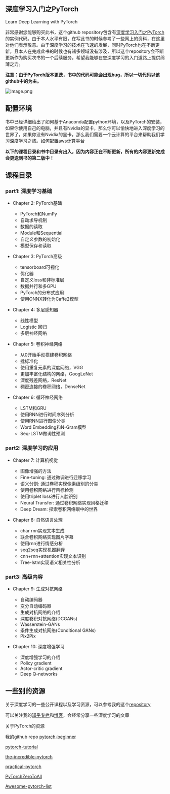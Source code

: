 ## 深度学习入门之PyTorch 

Learn Deep Learning with PyTorch

非常感谢您能够购买此书，这个github repository包含有[深度学习入门之PyTorch](https://item.jd.com/17915495606.html)的实例代码。由于本人水平有限，在写此书的时候参考了一些网上的资料，在这里对他们表示敬意。由于深度学习的技术在飞速的发展，同时PyTorch也在不断更新，且本人在完成此书的时候也有诸多领域没有涉及，所以这个repository会不断更新作为购买次书的一个后续服务，希望我能够在您深度学习的入门道路上提供绵薄之力。

**注意：由于PyTorch版本更迭，书中的代码可能会出现bug，所以一切代码以该github中的为主。**

![image.png](http://upload-images.jianshu.io/upload_images/3623720-7cc3a383f486d157.png?imageMogr2/auto-orient/strip%7CimageView2/2/w/1240)

## 配置环境

书中已经详细给出了如何基于Anaconda配置python环境，以及PyTorch的安装，如果你使用自己的电脑，并且有Nvidia的显卡，那么你可以愉快地进入深度学习的世界了，如果你没有Nvidia的显卡，那么我们需要一个云计算的平台来帮助我们学习深度学习之旅。[如何配置aws计算平台](https://github.com/SherlockLiao/code-of-learn-deep-learning-with-pytorch/blob/master/aws.md)


**以下的课程目录和书中目录有出入，因为内容正在不断更新，所有的内容更新完成会更迭到书的第二版中！**
## 课程目录
### part1: 深度学习基础
- Chapter 2: PyTorch基础
    - PyTorch和NumPy
    - 自动求导机制
    - 数据的读取
    - Module和Sequential
    - 自定义参数的初始化
    - 模型保存和读取

- Chapter 3: PyTorch高级
    - tensorboard可视化
    - 优化器
    - 自定义loss和非标准层
    - 数据并行和多GPU
    - PyTorch的分布式应用
    - 使用ONNX转化为Caffe2模型

- Chapter 4: 多层感知器
    - 线性模型
    - Logistic 回归
    - 多层神经网络

- Chapter 5: 卷积神经网络
    - 从0开始手动搭建卷积网络
    - 批标准化
    - 使用重复元素的深度网络，VGG
    - 更加丰富化结构的网络，GoogLeNet
    - 深度残差网络，ResNet
    - 稠密连接的卷积网络，DenseNet

- Chapter 6: 循环神经网络
    - LSTM和GRU
    - 使用RNN进行时间序列分析
    - 使用RNN进行图像分类
    - Word Embedding和N-Gram模型
    - Seq-LSTM做词性预测

### part2: 深度学习的应用
- Chapter 7: 计算机视觉
    - 图像增强的方法
    - Fine-tuning: 通过微调进行迁移学习
    - 语义分割: 通过卷积实现像素级别的分类
    - 使用卷积网络进行目标检测
    - 使用triplet loss进行人脸识别
    - Neural Transfer: 通过卷积网络实现风格迁移
    - Deep Dream: 探索卷积网络眼中的世界

- Chapter 8: 自然语言处理
    - char rnn实现文本生成
    - 联合卷积网络实现图片字幕
    - 使用rnn进行情感分析
    - seq2seq实现机器翻译
    - cnn+rnn+attention实现文本识别
    - Tree-lstm实现语义相关性分析

### part3: 高级内容
- Chapter 9: 生成对抗网络
    - 自动编码器
    - 变分自动编码器
    - 生成对抗网络的介绍
    - 深度卷积对抗网络(DCGANs)
    - Wasserstein-GANs
    - 条件生成对抗网络(Conditional
     GANs)
    - Pix2Pix

- Chapter 10: 深度增强学习
    - 深度增强学习的介绍
    - Policy gradient
    - Actor-critic gradient
    - Deep Q-networks

## 一些别的资源

关于深度学习的一些公开课程以及学习资源，可以参考我的这个[repository](https://github.com/SherlockLiao/Roadmap-of-DL-and-ML)

可以关注我的[知乎专栏](https://zhuanlan.zhihu.com/c_94953554)和[博客](https://sherlockliao.github.io/)，会经常分享一些深度学习的文章

关于PyTorch的资源

我的github repo [pytorch-beginner](https://github.com/SherlockLiao/pytorch-beginner)

[pytorch-tutorial](https://github.com/yunjey/pytorch-tutorial)

[the-incredible-pytorch](https://github.com/ritchieng/the-incredible-pytorch)

[practical-pytorch](https://github.com/spro/practical-pytorch)

[PyTorchZeroToAll](https://github.com/hunkim/PyTorchZeroToAll)

[Awesome-pytorch-list](https://github.com/bharathgs/Awesome-pytorch-list)
